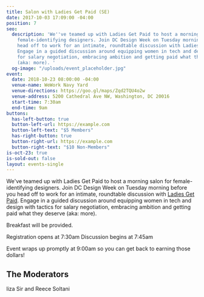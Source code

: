 ```yaml
---
title: Salon with Ladies Get Paid (SE)
date: 2017-10-03 17:09:00 -04:00
position: 7
seo:
  description: 'We''ve teamed up with Ladies Get Paid to host a morning salon for
    female-identifying designers. Join DC Design Week on Tuesday morning before you
    head off to work for an intimate, roundtable discussion with Ladies Get Paid.
    Engage in a guided discussion around equipping women in tech and design with tactics
    for salary negotiation, embracing ambition and getting paid what they deserve
    (aka: more). '
  og-image: "/uploads/event_placeholder.jpg"
event:
  date: 2018-10-23 08:00:00 -04:00
  venue-name: WeWork Navy Yard
  venue-directions: https://goo.gl/maps/Zqd2TQU4o2w
  venue-address: 5200 Cathedral Ave NW, Washington, DC 20016
  start-time: 7:30am
  end-time: 9am
buttons:
  has-left-button: true
  button-left-url: https://example.com
  button-left-text: "$5 Members"
  has-right-button: true
  button-right-url: https://example.com
  button-right-text: "$10 Non-Members"
is-oct-23: true
is-sold-out: false
layout: events-single
---
```


We've teamed up with Ladies Get Paid to host a morning salon for female-identifying designers. Join DC Design Week on Tuesday morning before you head off to work for an intimate, roundtable discussion with [Ladies Get Paid](https://www.ladiesgetpaid.com/). Engage in a guided discussion around equipping women in tech and design with tactics for salary negotiation, embracing ambition and getting paid what they deserve (aka: more). 

Breakfast will be provided. 

Registration opens at 7:30am 
Discussion begins at 7:45am

Event wraps up promptly at 9:00am so you can get back to earning those dollars! 

## The Moderators
liza Sir and Reece Soltani